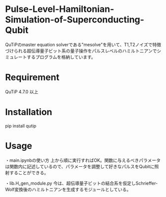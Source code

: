 # Pulse-Level-Hamiltonian-Simulation-of-Superconducting-Qubit
QuTiPのmaster equation solverである"mesolve"を用いて、T1,T2ノイズで特徴づけられる超伝導量子ビット系の量子操作をパルスレベルのハミルトニアンでシミュレートするプログラムを格納しています。

# Requirement
QuTiP 4.7.0 以上

# Installation
pip install qutip

# Usage
・main.ipynbの使い方
上から順に実行すればOK。関数に与えるべきパラメータは関数内に記述しているので、パラメータを調整して好きなパルスをQubitに照射することができる。

・lib.H_gen_module.py
今は、超伝導量子ビットの結合系を仮定しSchrieffer-Wolf変換後のハミルトニアンを生成するモジュールとしている。
